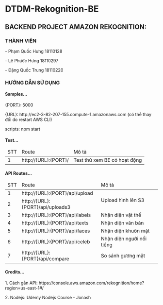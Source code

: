 # DTDM-Rekognition-BE
<h2>BACKEND PROJECT AMAZON REKOGNITION:</h2>
<h3>THÀNH VIÊN</h3>
<p>- Phạm Quốc Hưng 18110128</p>
<p>- Lê Phước Hưng 18110297</p>
<p>- Đặng Quốc Trung 18110220</p>
<h3>HƯỚNG DẪN SỬ DỤNG</h3>
<h4>Samples...</h4>
<p>{PORT}: 5000</p>
<p>{URL}: http://ec2-3-82-207-155.compute-1.amazonaws.com (có thể thay đổi do restart AWS CLI)</p>
<p>scripts: npm start</p>
<h4>Test...</h4>
<table>
  <thead>
    <tr>
      <td>STT</td>
      <td>Route</td>
      <td>Mô tả</td>
    </tr>
  </thead>
  <tbody>
    <tr>
      <td>1</td>
      <td>http://{URL}:{PORT}/</td>
      <td>Test thử xem BE có hoạt động</td>
    </tr>
  </tbody>
</table>
<h4>API Routes...</h4>
<table>
  <thead>
    <tr>
      <td>STT</td>
      <td>Route</td>
      <td>Mô tả</td>
    </tr>
  </thead>
  <tbody>
    <tr>
      <td>1</td>
      <td>http://{URL}:{PORT}/api/upload</td>
      <td rowspan="2">Upload hình lên S3</td>
    </tr>
    <tr>
      <td>2</td>
      <td>http://{URL}:{PORT}/api/uploads3</td>
    </tr>
    <tr>
      <td>3</td>
      <td>http://{URL}:{PORT}/api/labels</td>
      <td>Nhận diện vật thể</td>
    </tr>
    <tr>
      <td>4</td>
      <td>http://{URL}:{PORT}/api/texts</td>
      <td>Nhận diện văn bản</td>
    </tr>
    <tr>
      <td>5</td>
      <td>http://{URL}:{PORT}/api/faces</td>
      <td>Nhận diện khuôn mặt</td>
    </tr>
    <tr>
      <td>6</td>
      <td>http://{URL}:{PORT}/api/celeb</td>
      <td>Nhận diện người nổi tiếng</td>
    </tr>
    <tr>
      <td>7</td>
      <td>http://{URL}:{PORT}/api/compare</td>
      <td>So sánh gương mặt</td>
    </tr>
  </tbody>
</table>
<h4>Credits...</h4>
<p>1. Cách gắn API: https://console.aws.amazon.com/rekognition/home?region=us-east-1#/</p>
<p>2. Nodejs: Udemy Nodejs Course - Jonash</p>
